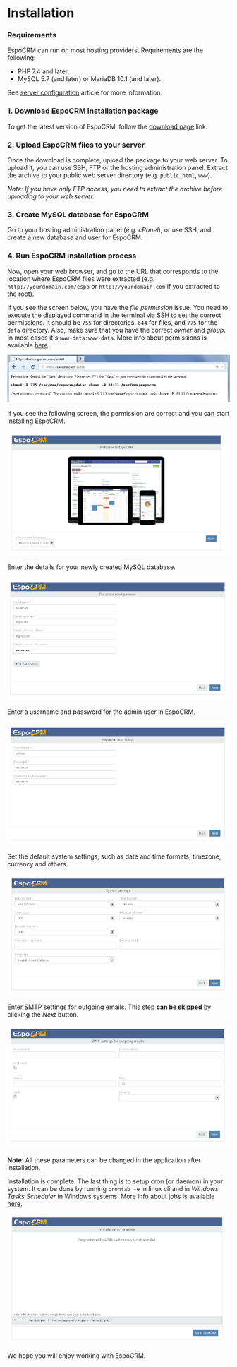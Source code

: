 # Installation

### Requirements

EspoCRM can run on most hosting providers. Requirements are the following:

* PHP 7.4 and later,
* MySQL 5.7 (and later) or MariaDB 10.1 (and later).

See [server configuration](server-configuration.md) article for more information.

### 1. Download EspoCRM installation package

To get the latest version of EspoCRM, follow the [download page](http://www.espocrm.com/download/) link.

### 2. Upload EspoCRM files to your server

Once the download is complete, upload the package to your web server.
To upload it, you can use SSH, FTP or the hosting administration panel.
Extract the archive to your public web server directory (e.g. `public_html`, `www`).

_Note: If you have only FTP access, you need to extract the archive before uploading to your web server._

### 3. Create MySQL database for EspoCRM

Go to your hosting administration panel (e.g. *cPanel*), or use SSH, and create a new database and user for EspoCRM.

### 4. Run EspoCRM installation process

Now, open your web browser, and go to the URL that corresponds to the location where EspoCRM files were extracted (e.g. `http://yourdomain.com/espo` or `http://yourdomain.com` if you extracted to the root).

If you see the screen below, you have the *file permission* issue.
You need to execute the displayed command in the terminal via SSH to set the correct permissions.
It should be `755` for directories, `644` for files, and `775` for the `data` directory.
Also, make sure that you have the correct _owner_ and _group_. In most cases it's `www-data:www-data`. More info about permissions is available [here](server-configuration.md#required-permissions-for-unix-based-systems).

![1](https://raw.githubusercontent.com/espocrm/documentation/master/docs/_static/images/administration/installation/1.png)

If you see the following screen, the permission are correct and you can start installing EspoCRM.

![2](https://raw.githubusercontent.com/espocrm/documentation/master/docs/_static/images/administration/installation/2.png)

Enter the details for your newly created MySQL database.

![4](https://raw.githubusercontent.com/espocrm/documentation/master/docs/_static/images/administration/installation/4.png)

Enter a username and password for the admin user in EspoCRM.

![5](https://raw.githubusercontent.com/espocrm/documentation/master/docs/_static/images/administration/installation/5.png)

Set the default system settings, such as date and time formats, timezone, currency and others.

![6](https://raw.githubusercontent.com/espocrm/documentation/master/docs/_static/images/administration/installation/6.png)

Enter SMTP settings for outgoing emails.
This step **can be skipped** by clicking the _Next_ button.

![7](https://raw.githubusercontent.com/espocrm/documentation/master/docs/_static/images/administration/installation/7.png)

**Note**: All these parameters can be changed in the application after installation.

Installation is complete. The last thing is to setup cron (or daemon) in your system. It can be done by running `crontab -e` in linux cli and in _Windows Tasks Scheduler_ in Windows systems. More info about jobs is available [here](jobs.md).

![8](https://raw.githubusercontent.com/espocrm/documentation/master/docs/_static/images/administration/installation/8.png)

We hope you will enjoy working with EspoCRM.
